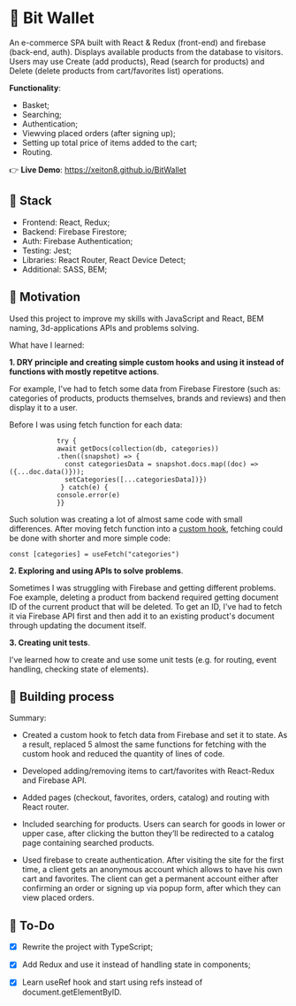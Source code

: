 # 📜 Bit Wallet
An e-commerce SPA built with React & Redux (front-end) and firebase (back-end, auth). Displays available products from the database to visitors. Users may use Create (add products), Read (search for products) and Delete (delete products from cart/favorites list) operations. 

 **Functionality**:
+ Basket;
+ Searching;
+ Authentication;
+ Viewving placed orders (after signing up);
+ Setting up total price of items added to the cart;
+ Routing.

👉 **Live Demo**: https://xeiton8.github.io/BitWallet

## 🚀 Stack
+ Frontend: React, Redux;
+ Backend: Firebase Firestore;
+ Auth: Firebase Authentication;
+ Testing: Jest;
+ Libraries: React Router, React Device Detect;
+ Additional: SASS, BEM;

## 🌠 Motivation
Used this project to improve my skills with JavaScript and React, BEM naming, 3d-applications APIs and problems solving.

What have I learned:

**1. DRY principle and creating simple custom hooks and using it instead of functions with mostly repetitve actions**.

For example, I've had to fetch some data from Firebase Firestore (such as: categories of products, products themselves, brands and reviews) and then display it to a user.

Before I was using fetch function for each data:
```async function fetchCategories() {
            try {
            await getDocs(collection(db, categories))
            .then((snapshot) => {
              const categoriesData = snapshot.docs.map((doc) => ({...doc.data()}));
              setCategories([...categoriesData])}) 
             } catch(e) {
            console.error(e)
            }}
```

Such solution was creating a lot of almost same code with small differences. After moving fetch function into a <a href="https://github.com/XeiTon8/BitWallet/blob/main/src/hooks/useFetch.js">custom hook</a>, fetching could be done with shorter and more simple code:

```const [categories] = useFetch("categories")```

**2. Exploring and using APIs to solve problems**.

Sometimes I was struggling with Firebase and getting different problems. Foe example, deleting a product from backend required getting document ID of the current product that will be deleted. To get an ID, I've had to fetch it via Firebase API first and then add it to an existing product's document through updating the document itself.

**3. Creating unit tests**.

I've learned how to create and use some unit tests (e.g. for routing, event handling, checking state of elements). 

## 🧱 Building process
Summary:

+ Created a custom hook to fetch data from Firebase and set it to state. As a result, replaced 5 almost the same functions for fetching with the custom hook and reduced the quantity of lines of code.

+ Developed adding/removing items to cart/favorites with React-Redux and Firebase API.

+ Added pages (checkout, favorites, orders, catalog) and routing with React router. 

+ Included searching for products. Users can search for goods in lower or upper case, after clicking the button they’ll be redirected to a catalog page containing searched products.

+ Used firebase to create authentication. After visiting the site for the first time, a client gets an anonymous account which allows to have his own cart and favorites. The client can get a permanent account either after confirming an order or signing up via popup form, after which they can view placed orders.


## 🔨 To-Do
- [x] Rewrite the project with TypeScript;

- [x] Add Redux and use it instead of handling state in components;

- [x] Learn useRef hook and start using refs instead of document.getElementByID.
